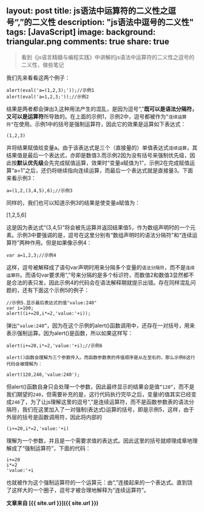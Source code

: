 layout: post
title: js语法中运算符的二义性之逗号“,”的二义性
description: "js语法中逗号的二义性"
tags: [JavaScript]
image:
  background: triangular.png
comments: true
share: true
---

>看到《js语言精髓与编程实践》中讲解的js语法中运算符的二义性之逗号的二义性，做些笔记 

我们先来看看这两个例子：

	alert(eval('a=(1,2,3);'));//示例1
	alert(eval('a=1,2,3;'));//示例2

结果是两者都会弹出3,这种用法产生的混乱，是因为逗号“,”**既可以是语法分隔符，又可以是运算符**所导致的。在上面的示例1，示例2中，逗号都被作为`”连续运算符“`在使用。示例1中的括号是强制运算符，因此它的效果是运算如下表达式：

	(1,2,3)

并将结果赋值给变量a。由于该表达式是三个（直接量的）单值表达式`连续运算`，其结果值是最后一个表达式，亦即是数值3.而示例2因为没有括号来强制优先级，因此按**默认优先级**会先完成赋值运算，效果时“变量a赋值为1”，示例2在完成赋值运算“a=1”之后，还仍将继续指向连续运算，而最后一个表达式就是直接量3。下面来看示例3：

	a=(1,2,(3,4,5),6);//示例3

同样的，我们也可以知道示例3的结果是使变量a赋值为：

[1,2,5,6]

这是因为表达式“(3,4,5)”将会被先运算并返回结果值5，作为数组声明时的一个元素。示例3中要强调的是，逗号在这里分别有“数组声明时的语法分隔符”和“连续运算符”两种作用。但是如果像示例4：

	var a=1,2,3;//示例4

这样，逗号被解释成了语句var声明时用来分隔多个变量的`语法分隔符`，而不是`连续运算符`。而语句var要求用“,”号来分隔的是多个标识符，而数值2和数值3显然都不是合法的表只发，因此示例4的代码会在语法解释期就提示出错。存在同样混乱问题的，还有下面这个示例5的例子：

	//示例5.显示最后表达式的值"value:240"
	var i=100;
	alert((i+=20,i*=2,'value:'+i));

弹出`“value:240”`，因为在这个示例的alert()函数调用中，还存在一对括号，用来表示强制运算。因为alert()是函数，所以如果这样写：

	alert(i+=20,i*=2,'value:'+i);//示例6

	alert()函数会理解为三个参数传入。而函数参数表的传值顺序是从左至右的，那么示例6这行代码会被理解为：

	alert(120,240,'value:240');

但alert()函数自身只会处理一个参数，因此最终显示的结果会是值`“120”`，而不是我们期望的`240`，但需要补充的是，这行代码执行完毕之后，变量i的值其实已经变成`240`了，为了让js理解这里的逗号“,”是连续运算符，而不是函数参数表的语法分隔符，我们在这里加入了一对强制(表达式)运算的括号，即是示例5，这样，由于外层的括号是函数调用符，因此将内部的

	(i+=20,i*=2,'value:'+i)

理解为一个参数，并且是一个需要求值的表达式。因此这里的括号就顺理成章地理解成了“强制运算符”，下面的代码：

	i+=20
	i*=2
	'value:'+i

也就被作为这个强制运算符的一个运算元：由“,”连接起来的一个表达式。直到饶了这样大的一个圈子，逗号才被合理地解释为“连续运算符”。


**文章来自 [{{ site.url }}]({{ site.url }})**